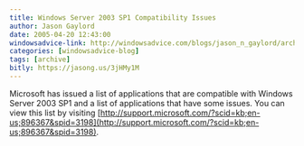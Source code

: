 ```yaml
---
title: Windows Server 2003 SP1 Compatibility Issues
author: Jason Gaylord
date: 2005-04-20 12:43:00
windowsadvice-link: http://windowsadvice.com/blogs/jason_n_gaylord/archive/2005/04/20/Windows-Server-2003-SP1-Application-Compatibility.aspx
categories: [windowsadvice-blog]
tags: [archive]
bitly: https://jasong.us/3jHMy1M
---
```


Microsoft has issued a list of applications that are compatible with Windows Server 2003 SP1 and a list of applications that have some issues. You can view this list by visiting [http://support.microsoft.com/?scid=kb;en-us;896367&spid=3198](http://support.microsoft.com/?scid=kb;en-us;896367&spid=3198).